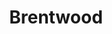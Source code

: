 ---
layout: project
# collection: projects
title: Brentwood
image_file: "/assets/images/gallery/projects/brentwood"
---